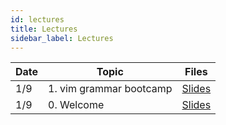 ```yaml
---
id: lectures
title: Lectures
sidebar_label: Lectures
---
```


| Date  | Topic                        | Files                                |
|-------|------------------------------|--------------------------------------|
| 1/9   | 1. vim grammar bootcamp      | [Slides](/docs/lec/00-vim.pdf)       |
| 1/9   | 0. Welcome                   | [Slides](/docs/lec/00-welcome.pdf)   |
